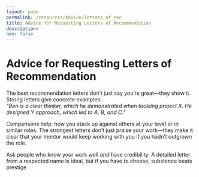 ```yaml
---
layout: page
permalink: /resources/advice/letters_of_rec
title: Advice for Requesting Letters of Recommendation
description:
nav: false
---
```


# Advice for Requesting Letters of Recommendation

The best recommendation letters don’t just say you’re great—they show it. Strong letters give concrete examples:  
*"Ben is a clear thinker, which he demonstrated when tackling project X. He designed Y approach, which led to A, B, and C."*  

Comparisons help: how you stack up against others at your level or in similar roles. The strongest letters don’t just praise your work—they make it clear that your mentor would keep working with you if you hadn’t outgrown the role.  

Ask people who know your work well *and* have credibility. A detailed letter from a respected name is ideal, but if you have to choose, substance beats prestige.